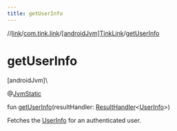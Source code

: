 ```yaml
---
title: getUserInfo
---
```

//[link](../../../index.html)/[com.tink.link](../index.html)/[[androidJvm]TinkLink](index.html)/[getUserInfo](get-user-info.html)



# getUserInfo



[androidJvm]\




@[JvmStatic](https://kotlinlang.org/api/latest/jvm/stdlib/kotlin.jvm/-jvm-static/index.html)



fun [getUserInfo](get-user-info.html)(resultHandler: [ResultHandler](../../com.tink.service.handler/[android-jvm]-result-handler/index.html)&lt;[UserInfo](../../com.tink.model.user/[android-jvm]-user-info/index.html)&gt;)



Fetches the [UserInfo](../../com.tink.model.user/[android-jvm]-user-info/index.html) for an authenticated user.




